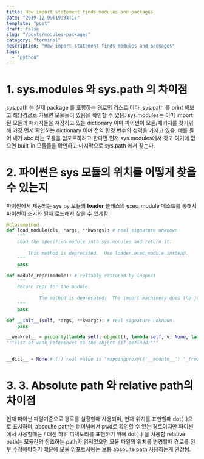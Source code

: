 ```yaml
---
title: How import statement finds modules and packages
date: "2019-12-09T19:34:17"
template: "post"
draft: false
slug: "/posts/modules-packages"
category: "terminal"
description: "How import statement finds modules and packages"
tags:
  - "python"
---
```


# 1. sys.modules 와 sys.path 의 차이점
sys.path 는 실제 package 를 포함하는 경로의 리스트 이다. 
sys.path 를 print 해보고 해당경로로 가보면 모듈들이 있음을 확인할 수 있음.
sys.modules는 이미 import된 모듈과 패키지들을 저장하고 있는 dictionary 이며 파이썬이 모듈/패키지를 찾기위해 가장 먼저 확인하는 dictionary 이며 전역 환경 변수의 성격을 가지고 있음.
예를 들어 내가 abc 라는 모듈을 임포트하려고 한다면 먼저 sys.modules에서 찾고 여기에 없으면 built-in 모듈들을 확인하고 마지막으로 sys.path 에서 찾는다.

# 2. 파이썬은 sys 모듈의 위치를 어떻게 찾을 수 있는지
파이썬에서 제공되는 sys.py 모듈의 __loader__ 클래스의 exec_module 메소드를 통해서 파이썬이 초기화 될때 로드해서 찾을 수 있게함.
```python
@classmethod
def load_module(cls, *args, **kwargs): # real signature unknown
    """
    Load the specified module into sys.modules and return it.
    
        This method is deprecated.  Use loader.exec_module instead.
    """
    pass

def module_repr(module): # reliably restored by inspect
    """
    Return repr for the module.
    
            The method is deprecated.  The import machinery does the job itself.
    """
    pass

def __init__(self, *args, **kwargs): # real signature unknown
    pass

__weakref__ = property(lambda self: object(), lambda self, v: None, lambda self: None)  # default
"""list of weak references to the object (if defined)"""


__dict__ = None # (!) real value is "mappingproxy({'__module__': '_frozen_importlib', '__doc__': 'Meta path import for built-in modules.\\n\\n 
```

# 3. 3. Absolute path 와 relative path의 차이점
현재 파이썬 파일기준으로 경로를 설정할때 사용되며, 현재 위치를 표현할때 dot( .)으로 표시하며, 
absoulte path는 터미널에서 pwd로 확인할 수 있는 경로이지만 파이썬에서 사용할때는 / 대신 하위 디렉토리를 표현하기 위해 dot( .) 을 사용함
relative path는 모듈간의 참조하는 path가 얽혀있으면 모듈 파일의 위치를 변경할때 경로를 전부 수정해야하기 떄문에 모듈 임포트시에는 보통 absoulte path 사용하는게 권장됨.
